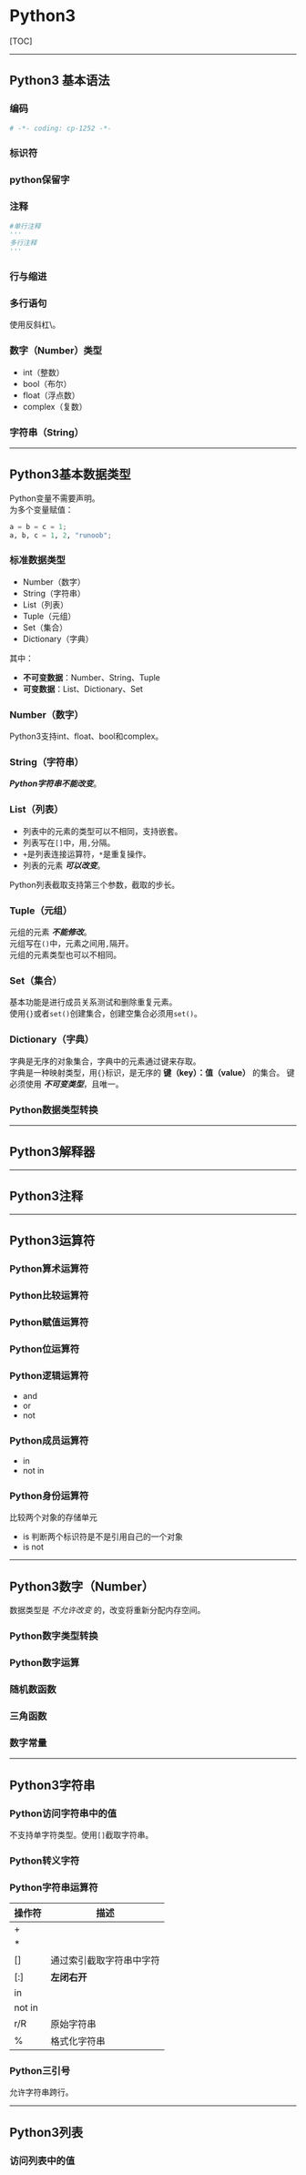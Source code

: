 # Python3
[TOC]

---
## Python3 基本语法
### 编码
```python {.line-numbers}
# -*- coding: cp-1252 -*-
```
### 标识符
### python保留字
### 注释
```python {.line-numbers}
#单行注释
'''
多行注释
'''
```
### 行与缩进
### 多行语句
使用反斜杠\。
### 数字（Number）类型
* int（整数）
* bool（布尔）
* float（浮点数）
* complex（复数）
### 字符串（String）

---
## Python3基本数据类型
Python变量不需要声明。  
为多个变量赋值：  
```python
a = b = c = 1;
a, b, c = 1, 2, "runoob";
```
### 标准数据类型
* Number（数字）
* String（字符串）
* List（列表）
* Tuple（元组）
* Set（集合）
* Dictionary（字典）

其中：  
* __不可变数据__：Number、String、Tuple
* __可变数据__：List、Dictionary、Set
### Number（数字）
Python3支持int、float、bool和complex。  
### String（字符串）
___Python字符串不能改变___。  
### List（列表）
* 列表中的元素的类型可以不相同，支持嵌套。  
* 列表写在`[]`中，用`,`分隔。  
* `+`是列表连接运算符，`*`是重复操作。  
* 列表的元素 ___可以改变___。  

Python列表截取支持第三个参数，截取的步长。  
### Tuple（元组）
元组的元素 ___不能修改___。  
元组写在`()`中，元素之间用`,`隔开。  
元组的元素类型也可以不相同。  
### Set（集合）
基本功能是进行成员关系测试和删除重复元素。  
使用`{}`或者`set()`创建集合，创建空集合必须用`set()`。  
### Dictionary（字典）
字典是无序的对象集合，字典中的元素通过键来存取。  
字典是一种映射类型，用`{}`标识，是无序的 __键（key）：值（value）__ 的集合。 
键必须使用 ___不可变类型___，且唯一。  
### Python数据类型转换

---
## Python3解释器

---
## Python3注释

---
## Python3运算符
### Python算术运算符
### Python比较运算符
### Python赋值运算符
### Python位运算符
### Python逻辑运算符
* and
* or 
* not
### Python成员运算符
* in
* not in
### Python身份运算符
比较两个对象的存储单元  
* is 判断两个标识符是不是引用自己的一个对象  
* is not

---
## Python3数字（Number）
数据类型是 _不允许改变_ 的，改变将重新分配内存空间。  
### Python数字类型转换
### Python数字运算
### 随机数函数
### 三角函数
### 数字常量

---
## Python3字符串
### Python访问字符串中的值
不支持单字符类型。使用`[]`截取字符串。  
### Python转义字符
### Python字符串运算符
| 操作符 | 描述 |
| --- | --- |
| \+ | |
| \* | |
| [] | 通过索引截取字符串中字符 |
| [:] | __左闭右开__ |
| in | |
| not in | |
| r/R | 原始字符串 |
|% | 格式化字符串 |
### Python三引号
允许字符串跨行。  

---
## Python3列表
### 访问列表中的值
